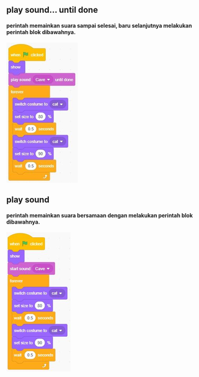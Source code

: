 ## play sound... until done
#### perintah memainkan suara sampai selesai, baru selanjutnya melakukan perintah blok dibawahnya.
![](playsound-until.png)
## play sound
#### perintah memainkan suara bersamaan dengan melakukan perintah blok dibawahnya.
![](playsound.png)

